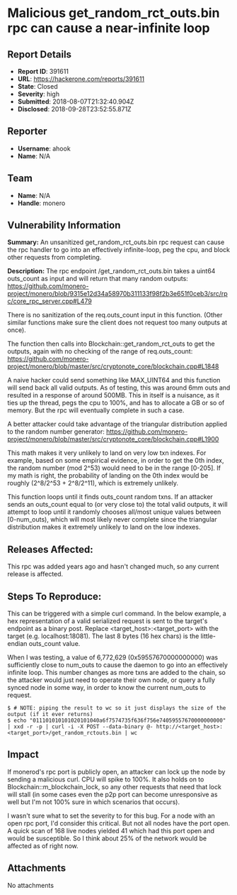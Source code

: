 # Malicious get_random_rct_outs.bin rpc can cause a near-infinite loop

## Report Details
- **Report ID**: 391611
- **URL**: https://hackerone.com/reports/391611
- **State**: Closed
- **Severity**: high
- **Submitted**: 2018-08-07T21:32:40.904Z
- **Disclosed**: 2018-09-28T23:52:55.871Z

## Reporter
- **Username**: ahook
- **Name**: N/A

## Team
- **Name**: N/A
- **Handle**: monero

## Vulnerability Information
**Summary:**
An unsanitized get_random_rct_outs.bin rpc request can cause the rpc handler to go into an effectively infinite-loop, peg the cpu, and block other requests from completing.

**Description:**
The rpc endpoint /get_random_rct_outs.bin takes a uint64 outs_count as input and will return that many random outputs:
https://github.com/monero-project/monero/blob/9315e12d34a58970b311133f98f2b3e651f0ceb3/src/rpc/core_rpc_server.cpp#L479

There is no sanitization of the req.outs_count input in this function. (Other similar functions make sure the client does not request too many outputs at once).

The function then calls into Blockchain::get_random_rct_outs to get the outputs, again with no checking of the range of req.outs_count:
https://github.com/monero-project/monero/blob/master/src/cryptonote_core/blockchain.cpp#L1848

A naive hacker could send something like MAX_UINT64 and this function will send back all valid outputs. As of testing, this was around 6mm outs and resulted in a response of around 500MB. This in itself is a nuisance, as it ties up the thread, pegs the cpu to 100%, and has to allocate a GB or so of memory. But the rpc will eventually complete in such a case.

A better attacker could take advantage of the triangular distribution applied to the random number generator:
https://github.com/monero-project/monero/blob/master/src/cryptonote_core/blockchain.cpp#L1900

This math makes it very unlikely to land on very low txn indexes. For example, based on some empirical evidence, in order to get the 0th index, the random number (mod 2^53) would need to be in the range [0-205]. If my math is right, the probability of landing on the 0th index would be roughly (2^8/2^53 + 2^8/2^11), which is extremely unlikely.

This function loops until it finds outs_count random txns. If an attacker sends an outs_count equal to (or very close to) the total valid outputs, it will attempt to loop until it randomly chooses all/most unique values between [0-num_outs), which will most likely never complete since the triangular distribution makes it extremely unlikely to land on the low indexes.

## Releases Affected:
This rpc was added years ago and hasn't changed much, so any current release is affected.

## Steps To Reproduce:
This can be triggered with a simple curl command. In the below example, a hex representation of a valid serialized request is sent to the target's endpoint as a binary post. Replace <target_host>:<target_port> with the target (e.g. localhost:18081). The last 8 bytes (16 hex chars) is the little-endian outs_count value.

When I was testing, a value of 6,772,629 (0x59557670000000000) was sufficiently close to num_outs to cause the daemon to go into an effectively infinite loop. This number changes as more txns are added to the chain, so the attacker would just need to operate their own node, or query a fully synced node in some way, in order to know the current num_outs to request.

```
$ # NOTE: piping the result to wc so it just displays the size of the output (if it ever returns)
$ echo "011101010101020101040a6f7574735f636f756e74059557670000000000" | xxd -r -p | curl -i -X POST --data-binary @- http://<target_host>:<target_port>/get_random_rctouts.bin | wc
```

## Impact

If monerod's rpc port is publicly open, an attacker can lock up the node by sending a malicious curl. CPU will spike to 100%. It also holds on to Blockchain::m_blockchain_lock, so any other requests that need that lock will stall (in some cases even the p2p port can become unresponsive as well but I'm not 100% sure in which scenarios that occurs).

I wasn't sure what to set the severity to for this bug. For a node with an open rpc port, I'd consider this critical. But not all nodes have the port open. A quick scan of 168 live nodes yielded 41 which had this port open and would be susceptible. So I think about 25% of the network would be affected as of right now.

## Attachments
No attachments
